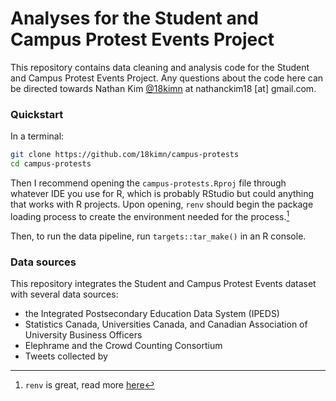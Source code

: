 # Analyses for the Student and Campus Protest Events Project

This repository contains data cleaning and analysis code for
the Student and Campus Protest Events Project. Any questions
about the code here can be directed towards Nathan Kim
[@18kimn](https://github.com/18kimn) at nathanckim18
[at] gmail.com.

### Quickstart

In a terminal:

```sh
git clone https://github.com/18kimn/campus-protests
cd campus-protests
```

Then I recommend opening the `campus-protests.Rproj` file through whatever IDE
you use for R, which is probably RStudio but could anything
that works with R projects. Upon opening, `renv` should begin
the package loading process to create the environment needed
for the process.[^1]

Then, to run the data pipeline, run `targets::tar_make()` in an R
console.

### Data sources

This repository integrates the Student and Campus Protest
Events dataset with several data sources:

- the Integrated Postsecondary Education Data System (IPEDS)
- Statistics Canada, Universities Canada, and Canadian
  Association of University Business Officers
- Elephrame and the Crowd Counting Consortium
- Tweets collected by

[^1]:
    `renv` is great, read more
    [here](https://rstudio.github.io/renv)
